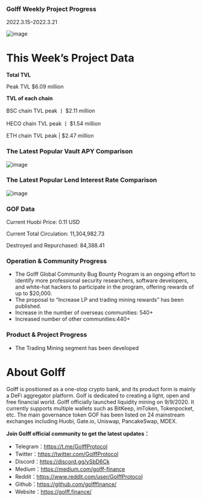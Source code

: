 ### Golff Weekly Project Progress

2022.3.15–2022.3.21

![image](https://docs.golff.com/blog/page/week52/1.jpg)

# This Week’s Project Data

**Total TVL**

Peak TVL $6.09 million

**TVL of each chain**

BSC chain TVL peak 丨 $2.11 million

HECO chain TVL peak 丨 $1.54 million

ETH chain TVL peak | $2.47 million

### The Latest Popular Vault APY Comparison

![image](https://docs.golff.com/blog/page/week52/2.jpg)

### The Latest Popular Lend Interest Rate Comparison

![image](https://docs.golff.com/blog/page/week52/3.jpg)

### GOF Data

Current Huobi Price: 0.11 USD

Current Total Circulation: 11,304,982.73

Destroyed and Repurchased: 84,388.41

### Operation & Community Progress

- The Golff Global Community Bug Bounty Program is an ongoing effort to identify more professional security researchers, software developers, and white-hat hackers to participate in the program, offering rewards of up to $20,000.
- The proposal to “Increase LP and trading mining rewards” has been published.
- Increase in the number of overseas communities: 540+
- Increased number of other communities:440+

### Product & Project Progress

- The Trading Mining segment has been developed

# About Golff

Golff is positioned as a one-stop crypto bank, and its product form is mainly a DeFi aggregator platform. Golf is dedicated to creating a light, open and free financial world. Golff officially launched liquidity mining on 9/9/2020. It currently supports multiple wallets such as BitKeep, imToken, Tokenpocket, etc. The main governance token GOF has been listed on 24 mainstream exchanges including Huobi, Gate.io, Uniswap, PancakeSwap, MDEX.

**Join Golff official community to get the latest updates：**

- Telegram：https://t.me/GolffProtocol
- Twitter：https://twitter.com/GolffProtocol
- Discord：https://discord.gg/ySbD6Ck
- Medium：https://medium.com/golff-finance
- Reddit：https://www.reddit.com/user/GolffProtocol
- Github：https://github.com/golfffinance/
- Website：https://golff.finance/